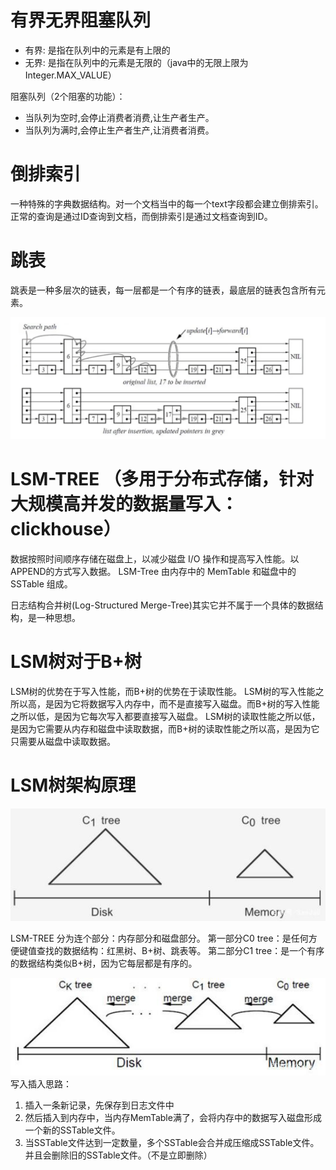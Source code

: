 # 有界无界阻塞队列

- 有界: 是指在队列中的元素是有上限的
- 无界: 是指在队列中的元素是无限的（java中的无限上限为Integer.MAX_VALUE）

阻塞队列（2个阻塞的功能）：
- 当队列为空时,会停止消费者消费,让生产者生产。
- 当队列为满时,会停止生产者生产,让消费者消费。

# 倒排索引
一种特殊的字典数据结构。对一个文档当中的每一个text字段都会建立倒排索引。
正常的查询是通过ID查询到文档，而倒排索引是通过文档查询到ID。

# 跳表
跳表是一种多层次的链表，每一层都是一个有序的链表，最底层的链表包含所有元素。

![img.png](../images/MID-跳表.png)

# LSM-TREE （多用于分布式存储，针对大规模高并发的数据量写入：clickhouse）
数据按照时间顺序存储在磁盘上，以减少磁盘 I/O 操作和提高写入性能。以APPEND的方式写入数据。
LSM-Tree 由内存中的 MemTable 和磁盘中的 SSTable 组成。

日志结构合并树(Log-Structured Merge-Tree)其实它并不属于一个具体的数据结构，是一种思想。

# LSM树对于B+树
LSM树的优势在于写入性能，而B+树的优势在于读取性能。
LSM树的写入性能之所以高，是因为它将数据写入内存中，而不是直接写入磁盘。而B+树的写入性能之所以低，是因为它每次写入都要直接写入磁盘。
LSM树的读取性能之所以低，是因为它需要从内存和磁盘中读取数据，而B+树的读取性能之所以高，是因为它只需要从磁盘中读取数据。

# LSM树架构原理
![img_1.png](../images/MID-LSM树架构原理.png)

LSM-TREE 分为连个部分：内存部分和磁盘部分。
第一部分C0 tree：是任何方便键值查找的数据结构：红黑树、B+树、跳表等。
第二部分C1 tree：是一个有序的数据结构类似B+树，因为它每层都是有序的。

![img_2.png](../images/MID-LSM树架构原理2.png)
写入插入思路：
1. 插入一条新记录，先保存到日志文件中
2. 然后插入到内存中，当内存MemTable满了，会将内存中的数据写入磁盘形成一个新的SSTable文件。
3. 当SSTable文件达到一定数量，多个SSTable会合并成压缩成SSTable文件。并且会删除旧的SSTable文件。（不是立即删除）